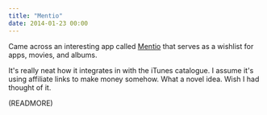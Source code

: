 ```yaml
---
title: "Mentio"
date: 2014-01-23 00:00
---
```


Came across an interesting app called [Mentio](https://itunes.apple.com/ca/app/mentio-personal-media-wish/id796557338?mt=8&uo=4&at=1l3v6zC) that serves as a wishlist for apps, movies, and albums.

It's really neat how it integrates in with the iTunes catalogue. I assume it's using affiliate links to make money somehow. What a novel idea. Wish I had thought of it.

(READMORE)
